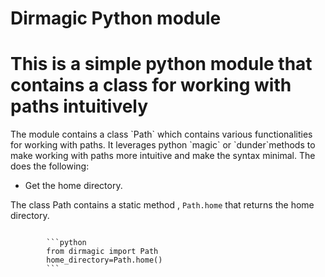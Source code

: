 # Dirmagic Python module

# This is a simple python module that contains a class for working with paths intuitively
<span class="kw" style="color: purple;"></span>
<span class="cls" style="color: orange;"></span>
<span class="fn" style="color: blue;" ></span>
<span class= "vr" style="color: red"></span>
<div style="border-radius: 10px; border-width: 1px; border-color: green;" class="code"></div>
The module contains a class `Path` which contains various functionalities for working with paths. It leverages python `magic` or `dunder`methods to make working with paths more intuitive and make the syntax minimal. The does the following:

* Get the home directory.
<p>
    The class Path contains a static method , <span><code>Path.home</code><span> that returns the home directory.
    <pre><code>
        ```python
        from dirmagic import Path
        home_directory=Path.home()
        ```
    </code></pre>
</p>
